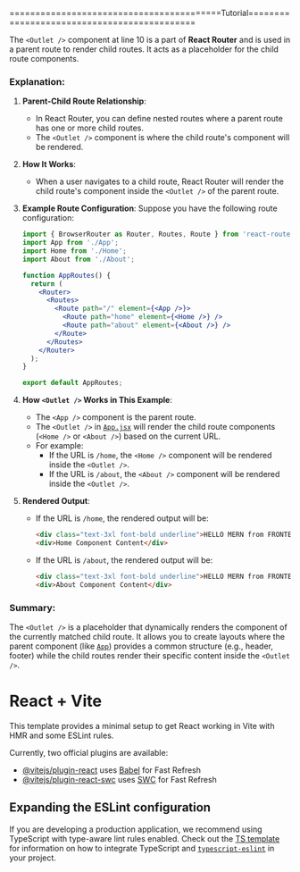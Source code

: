 
=========================================Tutorial============================================

The `<Outlet />` component at line 10 is a part of **React Router** and is used in a parent route to render child routes. It acts as a placeholder for the child route components.

### Explanation:
1. **Parent-Child Route Relationship**:
   - In React Router, you can define nested routes where a parent route has one or more child routes.
   - The `<Outlet />` component is where the child route's component will be rendered.

2. **How It Works**:
   - When a user navigates to a child route, React Router will render the child route's component inside the `<Outlet />` of the parent route.

3. **Example Route Configuration**:
   Suppose you have the following route configuration:
   ```jsx
   import { BrowserRouter as Router, Routes, Route } from 'react-router-dom';
   import App from './App';
   import Home from './Home';
   import About from './About';

   function AppRoutes() {
     return (
       <Router>
         <Routes>
           <Route path="/" element={<App />}>
             <Route path="home" element={<Home />} />
             <Route path="about" element={<About />} />
           </Route>
         </Routes>
       </Router>
     );
   }

   export default AppRoutes;
   ```

4. **How `<Outlet />` Works in This Example**:
   - The `<App />` component is the parent route.
   - The `<Outlet />` in [`App.jsx`](command:_github.copilot.openRelativePath?%5B%7B%22scheme%22%3A%22file%22%2C%22authority%22%3A%22%22%2C%22path%22%3A%22%2Fhome%2Fdheeraj757%2FDheeraj%2FProgramms%2Fweb_dev%2FMERN-BOOK-PROJECT%2Fmern-client%2Fsrc%2FApp.jsx%22%2C%22query%22%3A%22%22%2C%22fragment%22%3A%22%22%7D%2C%22da91259e-6e1a-44a8-801f-73b9d1607bef%22%5D "/home/dheeraj757/Dheeraj/Programms/web_dev/MERN-BOOK-PROJECT/mern-client/src/App.jsx") will render the child route components (`<Home />` or `<About />`) based on the current URL.
   - For example:
     - If the URL is `/home`, the `<Home />` component will be rendered inside the `<Outlet />`.
     - If the URL is `/about`, the `<About />` component will be rendered inside the `<Outlet />`.

5. **Rendered Output**:
   - If the URL is `/home`, the rendered output will be:
     ```html
     <div class="text-3xl font-bold underline">HELLO MERN from FRONTEND</div>
     <div>Home Component Content</div>
     ```
   - If the URL is `/about`, the rendered output will be:
     ```html
     <div class="text-3xl font-bold underline">HELLO MERN from FRONTEND</div>
     <div>About Component Content</div>
     ```

### Summary:
The `<Outlet />` is a placeholder that dynamically renders the component of the currently matched child route. It allows you to create layouts where the parent component (like [`App`](command:_github.copilot.openSymbolFromReferences?%5B%22%22%2C%5B%7B%22uri%22%3A%7B%22scheme%22%3A%22file%22%2C%22authority%22%3A%22%22%2C%22path%22%3A%22%2Fhome%2Fdheeraj757%2FDheeraj%2FProgramms%2Fweb_dev%2FMERN-BOOK-PROJECT%2Fmern-client%2Fsrc%2FApp.jsx%22%2C%22query%22%3A%22%22%2C%22fragment%22%3A%22%22%7D%2C%22pos%22%3A%7B%22line%22%3A4%2C%22character%22%3A9%7D%7D%5D%2C%22da91259e-6e1a-44a8-801f-73b9d1607bef%22%5D "Go to definition")) provides a common structure (e.g., header, footer) while the child routes render their specific content inside the `<Outlet />`.

# React + Vite

This template provides a minimal setup to get React working in Vite with HMR and some ESLint rules.

Currently, two official plugins are available:

- [@vitejs/plugin-react](https://github.com/vitejs/vite-plugin-react/blob/main/packages/plugin-react) uses [Babel](https://babeljs.io/) for Fast Refresh
- [@vitejs/plugin-react-swc](https://github.com/vitejs/vite-plugin-react/blob/main/packages/plugin-react-swc) uses [SWC](https://swc.rs/) for Fast Refresh

## Expanding the ESLint configuration

If you are developing a production application, we recommend using TypeScript with type-aware lint rules enabled. Check out the [TS template](https://github.com/vitejs/vite/tree/main/packages/create-vite/template-react-ts) for information on how to integrate TypeScript and [`typescript-eslint`](https://typescript-eslint.io) in your project.
